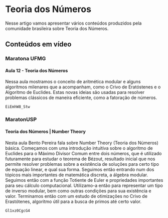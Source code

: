 # Teoria dos Números

Nesse artigo vamos apresentar vários conteúdos produzidos pela comunidade brasileira sobre Teoria dos Números.

## Conteúdos em vídeo

### Maratona UFMG

#### Aula 12 - Teoria dos Números

Nessa aula mostramos o conceito de aritmética modular e alguns algoritmos milenares que a acompanham, como o Crivo de Eratóstenes e o Algoritmo de Euclides. Estas novas ideias são usadas para resolver problemas clássicos  de maneira eficiente, como a fatoração de números.

```youtube
EiEmhW8_Stw
```

### MaratonUSP

#### Teoria dos Números | Number Theory

Nesta aula Bento Pereira fala sobre Number Theory (Teoria dos Números) básica. Começamos com uma introdução intuitiva sobre o algoritmo de Euclides para o Máximo Divisor Comum entre dois números, que é utilizado futuramente para estudar o teorema de Bézout, resultado inicial que nos permite resolver problemas sobre a existência de soluções para certo tipo de equação linear, e qual sua forma. Seguimos então entrando num dos tópicos mais importantes de matemática discreta, a álgebra modular. Seguimos então com a função Totiente de Euler e propriedades importantes para seu cálculo computacional. Utilizamo-a então para representar um tipo de inverso modular, bem como outras condições para sua existência e valor. Terminamos então com um estudo de otimizações no Crivo de Erastótenes, algoritmo útil para a busca de primos até certo valor.  


```youtube
Gl1xz0CgcG4
```